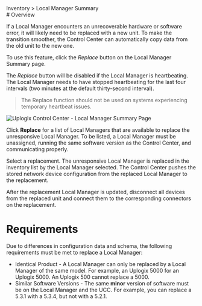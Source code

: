 <!-- 5.4 -->
<div class='ucc' />Inventory > Local Manager Summary</div>
# Overview

If a Local Manager encounters an unrecoverable hardware or software error, it will likely need to be replaced with a new unit. To make the transition smoother, the Control Center can automatically copy data from the old unit to the new one.

To use this feature, click the *Replace* button on the Local Manager Summary page.

The *Replace* button will be disabled if the Local Manager is heartbeating. The Local Manager needs to have stopped heartbeating for the last four intervals (two minutes at the default thirty-second interval). 

> The Replace function should not be used on systems experiencing temporary heartbeat issues. 

![Uplogix Control Center - Local Manager Summary Page](http://uplogix.com/support/docs/img/6.0/uplogix-control-center-local-manager-summary-replace.png)

Click **Replace** for a list of Local Managers that are available to replace the unresponsive Local Manager. To be listed, a Local Manager must be unassigned, running the same software version as the Control Center, and communicating properly. 

Select a replacement. The unresponsive Local Manager is replaced in the inventory list by the Local Manager selected. The Control Center pushes the stored network device configuration from the replaced Local Manager to the replacement.

After the replacement Local Manager is updated, disconnect all devices from the replaced unit and connect them to the corresponding connectors on the replacement.

# Requirements

Due to differences in configuration data and schema, the following requirements must be met to replace a Local Manager:

* Identical Product - A Local Manager can only be replaced by a Local Manager of the same model. For example, an Uplogix 5000 for an Uplogix 5000. An Uplogix 500 cannot replace a 5000.
* Similar Software Versions - The same **minor** version of software must be on the Local Manager and the UCC. For example, you can replace a 5.3.1 with a 5.3.4, but not with a 5.2.1.
